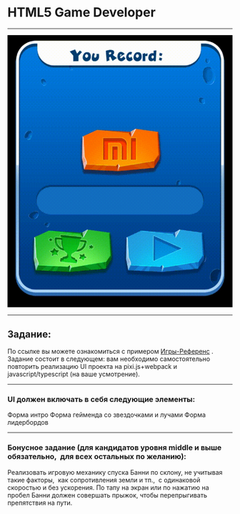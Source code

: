 # HTML5 Game Developer


___
![](readme/preview.gif) 
___
## Задание:
По ссылке вы можете ознакомиться с примером [Игры-Референс](https://mi-bunny-ride-test.web.app/game/) . Задание состоит в следующем: вам необходимо самостоятельно повторить реализацию UI проекта на pixi.js+webpack и javascript/typescript (на ваше усмотрение).
___
### UI должен включать в себя следующие элементы:
Форма интро
Форма гейменда со звездочками и лучами
Форма лидербордов
___
### Бонусное задание (для кандидатов уровня middle и выше обязательно,  для всех остальных по желанию):

Реализовать игровую механику спуска Банни по склону, не учитывая такие факторы,  как сопротивления земли и тп.,  с одинаковой скоростью и без ускорения. По тапу на экран или по нажатию на пробел Банни должен совершать прыжок, чтобы перепрыгивать препятствия на пути.


